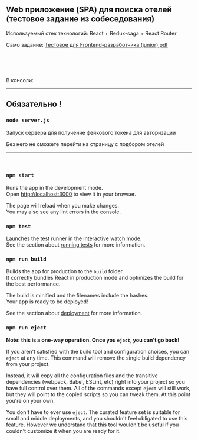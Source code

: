 ## Web приложение (SPA) для поиска отелей (тестовое задание из собеседования)

Используемый стек технологий: React + Redux-saga + React Router

Само задание: [Тестовое для Frontend-разработчика (junior).pdf](https://github.com/ZimmermannnnamremmiZ/hotels-redux-saga/files/8511599/Frontend-.junior.pdf)

<br>
<br>
<br>

В консоли:
<hr />

## Обязательно !

### `node server.js`

Запуск сервера для получение фейкового токена для авторизации

Без него не сможете перейти на страницу с подбором отелей
<hr />
<br> 


### `npm start`

Runs the app in the development mode.\
Open [http://localhost:3000](http://localhost:3000) to view it in your browser.

The page will reload when you make changes.\
You may also see any lint errors in the console.

### `npm test`

Launches the test runner in the interactive watch mode.\
See the section about [running tests](https://facebook.github.io/create-react-app/docs/running-tests) for more information.

### `npm run build`

Builds the app for production to the `build` folder.\
It correctly bundles React in production mode and optimizes the build for the best performance.

The build is minified and the filenames include the hashes.\
Your app is ready to be deployed!

See the section about [deployment](https://facebook.github.io/create-react-app/docs/deployment) for more information.

### `npm run eject`

**Note: this is a one-way operation. Once you `eject`, you can't go back!**

If you aren't satisfied with the build tool and configuration choices, you can `eject` at any time. This command will remove the single build dependency from your project.

Instead, it will copy all the configuration files and the transitive dependencies (webpack, Babel, ESLint, etc) right into your project so you have full control over them. All of the commands except `eject` will still work, but they will point to the copied scripts so you can tweak them. At this point you're on your own.

You don't have to ever use `eject`. The curated feature set is suitable for small and middle deployments, and you shouldn't feel obligated to use this feature. However we understand that this tool wouldn't be useful if you couldn't customize it when you are ready for it.
